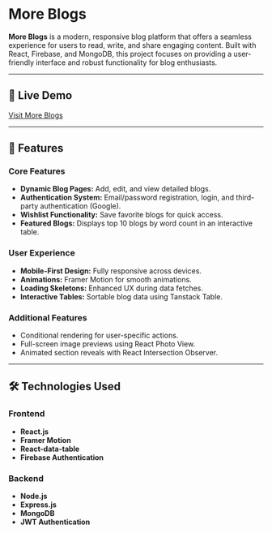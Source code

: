 # More Blogs

**More Blogs** is a modern, responsive blog platform that offers a seamless experience for users to read, write, and share engaging content. Built with React, Firebase, and MongoDB, this project focuses on providing a user-friendly interface and robust functionality for blog enthusiasts.

---

## 🚀 Live Demo
[Visit More Blogs](https://more-blogs-atiq.web.app)  

---

## 📖 Features

### Core Features
- **Dynamic Blog Pages:** Add, edit, and view detailed blogs.
- **Authentication System:** Email/password registration, login, and third-party authentication (Google).
- **Wishlist Functionality:** Save favorite blogs for quick access.
- **Featured Blogs:** Displays top 10 blogs by word count in an interactive table.

### User Experience
- **Mobile-First Design:** Fully responsive across devices.
- **Animations:** Framer Motion for smooth animations.
- **Loading Skeletons:** Enhanced UX during data fetches.
- **Interactive Tables:** Sortable blog data using Tanstack Table.

### Additional Features
- Conditional rendering for user-specific actions.
- Full-screen image previews using React Photo View.
- Animated section reveals with React Intersection Observer.

---

## 🛠️ Technologies Used

### Frontend
- **React.js**
- **Framer Motion**
- **React-data-table**
- **Firebase Authentication**

### Backend
- **Node.js**
- **Express.js**
- **MongoDB**
- **JWT Authentication**

